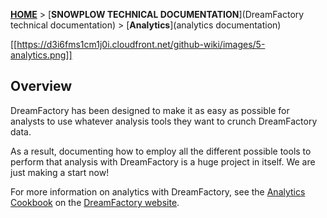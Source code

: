 [**HOME**](Home) > [**SNOWPLOW TECHNICAL DOCUMENTATION**](DreamFactory technical documentation) > [**Analytics**](analytics documentation)

[[https://d3i6fms1cm1j0i.cloudfront.net/github-wiki/images/5-analytics.png]]

## Overview

DreamFactory has been designed to make it as easy as possible for analysts to use whatever analysis tools they want to crunch DreamFactory data.

As a result, documenting how to employ all the different possible tools to perform that analysis with DreamFactory is a huge project in itself. We are just making a start now!

For more information on analytics with DreamFactory, see the [Analytics Cookbook](http://dreamfactoryanalytics.com/analytics/index.html) on the [DreamFactory website](http://dreamfactoryanalytics.com).